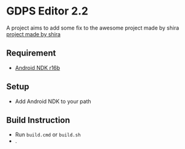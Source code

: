# GDPS Editor 2.2

A project aims to add some fix to the awesome project made by shira [project made by shira](https://github.com/NtTuna/GD-Editor-Leak)

## Requirement
- [Android NDK r16b](https://github.com/android/ndk/wiki/Unsupported-Downloads)

## Setup
- Add Android NDK to your path

## Build Instruction
- Run `build.cmd` or `build.sh`
- .
